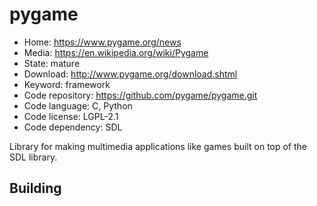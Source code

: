 # pygame

- Home: https://www.pygame.org/news
- Media: https://en.wikipedia.org/wiki/Pygame
- State: mature
- Download: http://www.pygame.org/download.shtml
- Keyword: framework
- Code repository: https://github.com/pygame/pygame.git
- Code language: C, Python
- Code license: LGPL-2.1
- Code dependency: SDL

Library for making multimedia applications like games built on top of the SDL library.

## Building
